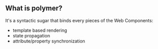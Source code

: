 ## What is polymer?

It's a syntactic sugar that binds every pieces of the Web Components:
- template based rendering
- state propagation
- attribute/property synchronization
